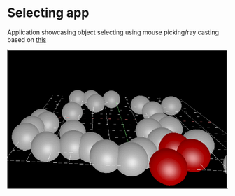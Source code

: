 
# Selecting app

Application showcasing object selecting using mouse picking/ray casting based on [this](http://antongerdelan.net/opengl/raycasting.html)

<img src="res/readme.gif">
